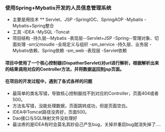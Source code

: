 ### 使用Spring+Mybatis开发的人员信息管理系统

* 主要是用技术
  ** Servlet、JSP
  -SpringIOC、SpringAOP
  -Mybatis
  -Mybatis+Spring整合
* 工具
  -IDEA
  -MySQL
  -Toncat
* 项目结构
  -持久层--Mybatis
  -表现层--Servlet+JSP
  -Spring--管理对象、切面处理
  -sm父moudle
    -全局定义与组织
  -sm_service
    -持久层、业务层
    -Mybatis依赖、Spring依赖
  -sm_web
  	-表现层
  	-Servlet依赖

#### 项目中使用了一个核心控制器(DispatherServlet)对url进行解析，根据解析出来的结果调用对应的Controller方法，并将数据返回到jsp页面。
#### 在项目的开发过程中，遇到了各式各样的问题
* 最简单的类名写错，导致核心控制器找不到对应的Controller，页面404或者500。
* 方法名写错，没能处理数据，页面跳转成功，但是页面空白。
* IDEA中Tomcat路径没弄好，页面500。
* Dao接口与SQL映射文件没处理好
* 最淡疼的是IDEA有时会莫名其妙自己产生bug，关掉并重启bug就消失掉了....

